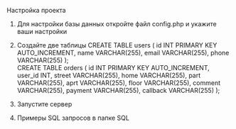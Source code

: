Настройка проекта

1. Для настройки базы данных откройте файл config.php и укажите ваши 
настройки 
2.  Создайте две таблицы 
 CREATE TABLE users 
  (
      id INT PRIMARY KEY AUTO_INCREMENT,
      name VARCHAR(255),
      email VARCHAR(255),
      phone VARCHAR(255)
  );   
  CREATE TABLE orders
  (
      id INT PRIMARY KEY AUTO_INCREMENT,
      user_id INT,
      street VARCHAR(255),
      home VARCHAR(255),
      part VARCHAR(255),
      aprt VARCHAR(255),
      floor VARCHAR(255),
      comment VARCHAR(255),
      payment VARCHAR(255),
      callback VARCHAR(255)
  );
  
3. Запустите сервер   
4. Примеры SQL запросов в папке SQL
 
